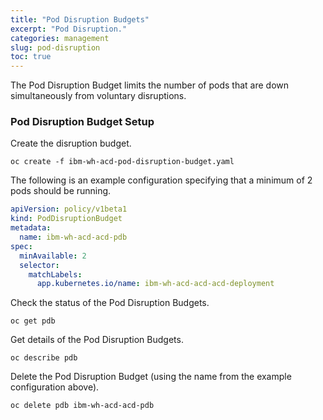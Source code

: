 ```yaml
---
title: "Pod Disruption Budgets"
excerpt: "Pod Disruption."
categories: management
slug: pod-disruption
toc: true
---
```


The Pod Disruption Budget limits the number of pods that are down simultaneously from voluntary disruptions.

### Pod Disruption Budget Setup

Create the disruption budget.

```
oc create -f ibm-wh-acd-pod-disruption-budget.yaml
```

The following is an example configuration specifying that a minimum of 2 pods should be running.

```yaml ibm-wh-acd-pod-disruption-budget.yaml
apiVersion: policy/v1beta1
kind: PodDisruptionBudget
metadata:
  name: ibm-wh-acd-acd-pdb
spec:
  minAvailable: 2
  selector:
    matchLabels:
      app.kubernetes.io/name: ibm-wh-acd-acd-acd-deployment
```

Check the status of the Pod Disruption Budgets.

```
oc get pdb
```

Get details of the Pod Disruption Budgets.

```
oc describe pdb
```

Delete the Pod Disruption Budget (using the name from the example configuration above).

```
oc delete pdb ibm-wh-acd-acd-pdb
```
